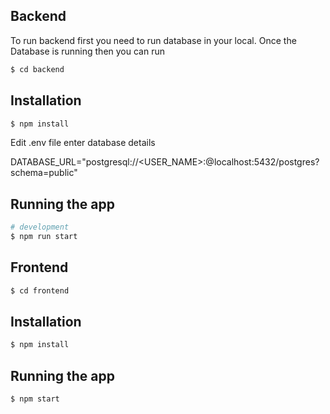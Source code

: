 ## Backend
To run backend first you need to run database in your local.
Once the Database is running then you can run

```bash
$ cd backend
```

## Installation

```bash
$ npm install
```


Edit .env file enter database details 

DATABASE_URL="postgresql://<USER_NAME>:<PASSWORD>@localhost:5432/postgres?schema=public"


## Running the app

```bash
# development
$ npm run start
```


## Frontend

```bash
$ cd frontend
```
## Installation

```bash
$ npm install
```

## Running the app

```bash
$ npm start
```




